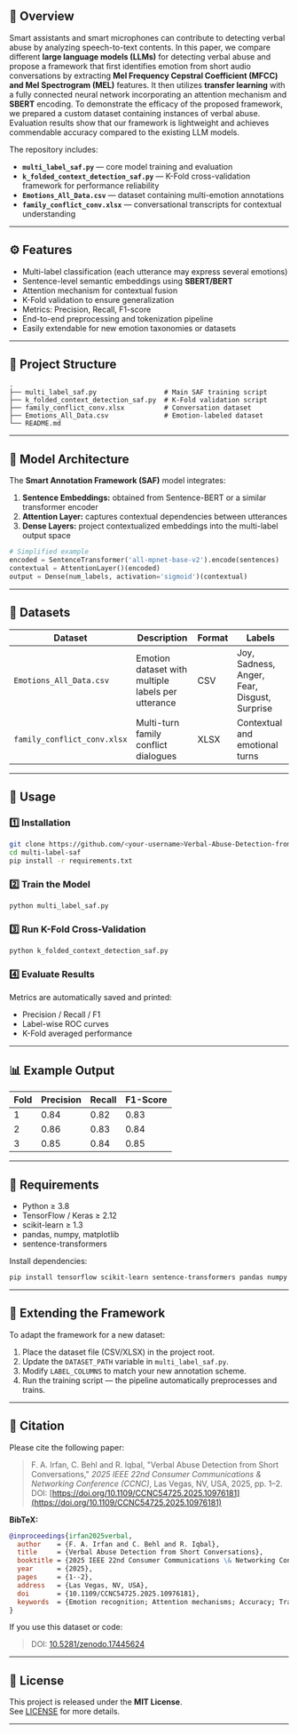 ## 📘 Overview

Smart assistants and smart microphones can contribute to detecting verbal abuse by analyzing speech-to-text contents. In this paper, we compare different **large language models (LLMs)** for detecting verbal abuse and propose a framework that first identifies emotion from short audio conversations by extracting **Mel Frequency Cepstral Coefficient (MFCC) and Mel Spectrogram (MEL)** features. It then utilizes **transfer learning** with a fully connected neural network incorporating an attention mechanism and **SBERT** encoding. To demonstrate the efficacy of the proposed framework, we prepared a custom dataset containing instances of verbal abuse. Evaluation results show that our framework is lightweight and achieves commendable accuracy compared to the existing LLM models.

The repository includes:
- **`multi_label_saf.py`** — core model training and evaluation  
- **`k_folded_context_detection_saf.py`** — K-Fold cross-validation framework for performance reliability  
- **`Emotions_All_Data.csv`** — dataset containing multi-emotion annotations  
- **`family_conflict_conv.xlsx`** — conversational transcripts for contextual understanding  

---

## ⚙️ Features

- Multi-label classification (each utterance may express several emotions)
- Sentence-level semantic embeddings using **SBERT/BERT**
- Attention mechanism for contextual fusion
- K-Fold validation to ensure generalization
- Metrics: Precision, Recall, F1-score
- End-to-end preprocessing and tokenization pipeline
- Easily extendable for new emotion taxonomies or datasets

---

## 🧩 Project Structure

```
.
├── multi_label_saf.py                 # Main SAF training script
├── k_folded_context_detection_saf.py  # K-Fold validation script
├── family_conflict_conv.xlsx          # Conversation dataset
├── Emotions_All_Data.csv              # Emotion-labeled dataset
└── README.md
```

---

## 🧠 Model Architecture

The **Smart Annotation Framework (SAF)** model integrates:
1. **Sentence Embeddings:** obtained from Sentence-BERT or a similar transformer encoder  
2. **Attention Layer:** captures contextual dependencies between utterances  
3. **Dense Layers:** project contextualized embeddings into the multi-label output space  

```python
# Simplified example
encoded = SentenceTransformer('all-mpnet-base-v2').encode(sentences)
contextual = AttentionLayer()(encoded)
output = Dense(num_labels, activation='sigmoid')(contextual)
```

---

## 🧪 Datasets

| Dataset | Description | Format | Labels |
|----------|-------------|--------|---------|
| `Emotions_All_Data.csv` | Emotion dataset with multiple labels per utterance | CSV | Joy, Sadness, Anger, Fear, Disgust, Surprise |
| `family_conflict_conv.xlsx` | Multi-turn family conflict dialogues | XLSX | Contextual and emotional turns |

---

## 🚀 Usage

### 1️⃣ Installation

```bash
git clone https://github.com/<your-username>Verbal-Abuse-Detection-from-Short-Conversations.git
cd multi-label-saf
pip install -r requirements.txt
```

### 2️⃣ Train the Model

```bash
python multi_label_saf.py
```

### 3️⃣ Run K-Fold Cross-Validation

```bash
python k_folded_context_detection_saf.py
```

### 4️⃣ Evaluate Results

Metrics are automatically saved and printed:
- Precision / Recall / F1
- Label-wise ROC curves
- K-Fold averaged performance

---

## 📊 Example Output

| Fold | Precision | Recall | F1-Score |
|------|------------|--------|----------|
| 1 | 0.84 | 0.82 | 0.83 | 
| 2 | 0.86 | 0.83 | 0.84 | 
| 3 | 0.85 | 0.84 | 0.85 | 

---

## 🧰 Requirements

- Python ≥ 3.8  
- TensorFlow / Keras ≥ 2.12  
- scikit-learn ≥ 1.3  
- pandas, numpy, matplotlib  
- sentence-transformers  

Install dependencies:

```bash
pip install tensorflow scikit-learn sentence-transformers pandas numpy matplotlib
```

---

## 🧩 Extending the Framework

To adapt the framework for a new dataset:
1. Place the dataset file (CSV/XLSX) in the project root.  
2. Update the `DATASET_PATH` variable in `multi_label_saf.py`.  
3. Modify `LABEL_COLUMNS` to match your new annotation scheme.  
4. Run the training script — the pipeline automatically preprocesses and trains.

---

## 📖 Citation

Please cite the following paper:

> F. A. Irfan, C. Behl and R. Iqbal, "Verbal Abuse Detection from Short Conversations," *2025 IEEE 22nd Consumer Communications & Networking Conference (CCNC)*, Las Vegas, NV, USA, 2025, pp. 1–2.  
> DOI: [https://doi.org/10.1109/CCNC54725.2025.10976181](https://doi.org/10.1109/CCNC54725.2025.10976181)

**BibTeX:**
```bibtex
@inproceedings{irfan2025verbal,
  author    = {F. A. Irfan and C. Behl and R. Iqbal},
  title     = {Verbal Abuse Detection from Short Conversations},
  booktitle = {2025 IEEE 22nd Consumer Communications \& Networking Conference (CCNC)},
  year      = {2025},
  pages     = {1--2},
  address   = {Las Vegas, NV, USA},
  doi       = {10.1109/CCNC54725.2025.10976181},
  keywords  = {Emotion recognition; Attention mechanisms; Accuracy; Transfer learning; Neural networks; Oral communication; Bidirectional control; Feature extraction; Encoding; Mel frequency cepstral coefficient; Attention mechanism; BERT; Emotion detection; K-fold validation; Neural network; SBERT; Transfer learning}
}
```

If you use this dataset or code:
> DOI: [10.5281/zenodo.17445624](https://doi.org/10.5281/zenodo.17445624)

---


## 🪪 License

This project is released under the **MIT License**.  
See [LICENSE](LICENSE) for more details.

---

